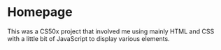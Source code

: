# Homepage
This was a CS50x project that involved me using mainly HTML and CSS with a little bit of JavaScript to display various elements.
